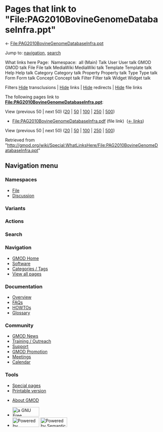 <div id="mw-page-base" class="noprint">

</div>

<div id="mw-head-base" class="noprint">

</div>

<div id="content" class="mw-body" role="main">

<span id="top"></span>

<div id="mw-js-message" style="display:none;">

</div>



# <span dir="auto">Pages that link to "File:PAG2010BovineGenomeDatabaseInfra.ppt"</span>

<div id="bodyContent">

<div id="contentSub">

←
[File:PAG2010BovineGenomeDatabaseInfra.ppt](/wiki/File:PAG2010BovineGenomeDatabaseInfra.ppt "File:PAG2010BovineGenomeDatabaseInfra.ppt")

</div>

<div id="jump-to-nav" class="mw-jump">

Jump to: [navigation](#mw-navigation), [search](#p-search)

</div>

<div id="mw-content-text">

What links here Page:  Namespace:  all (Main) Talk User User talk GMOD
GMOD talk File File talk MediaWiki MediaWiki talk Template Template talk
Help Help talk Category Category talk Property Property talk Type Type
talk Form Form talk Concept Concept talk Filter Filter talk Widget
Widget talk

Filters
[Hide](/mediawiki/index.php?title=Special:WhatLinksHere/File:PAG2010BovineGenomeDatabaseInfra.ppt&hidetrans=1 "Special:WhatLinksHere/File:PAG2010BovineGenomeDatabaseInfra.ppt")
transclusions \|
[Hide](/mediawiki/index.php?title=Special:WhatLinksHere/File:PAG2010BovineGenomeDatabaseInfra.ppt&hidelinks=1 "Special:WhatLinksHere/File:PAG2010BovineGenomeDatabaseInfra.ppt")
links \|
[Hide](/mediawiki/index.php?title=Special:WhatLinksHere/File:PAG2010BovineGenomeDatabaseInfra.ppt&hideredirs=1 "Special:WhatLinksHere/File:PAG2010BovineGenomeDatabaseInfra.ppt")
redirects \|
[Hide](/mediawiki/index.php?title=Special:WhatLinksHere/File:PAG2010BovineGenomeDatabaseInfra.ppt&hideimages=1 "Special:WhatLinksHere/File:PAG2010BovineGenomeDatabaseInfra.ppt")
file links

The following pages link to
**[File:PAG2010BovineGenomeDatabaseInfra.ppt](/wiki/File:PAG2010BovineGenomeDatabaseInfra.ppt "File:PAG2010BovineGenomeDatabaseInfra.ppt")**:

View (previous 50 \| next 50)
([20](/mediawiki/index.php?title=Special:WhatLinksHere/File:PAG2010BovineGenomeDatabaseInfra.ppt&limit=20 "Special:WhatLinksHere/File:PAG2010BovineGenomeDatabaseInfra.ppt")
\|
[50](/mediawiki/index.php?title=Special:WhatLinksHere/File:PAG2010BovineGenomeDatabaseInfra.ppt&limit=50 "Special:WhatLinksHere/File:PAG2010BovineGenomeDatabaseInfra.ppt")
\|
[100](/mediawiki/index.php?title=Special:WhatLinksHere/File:PAG2010BovineGenomeDatabaseInfra.ppt&limit=100 "Special:WhatLinksHere/File:PAG2010BovineGenomeDatabaseInfra.ppt")
\|
[250](/mediawiki/index.php?title=Special:WhatLinksHere/File:PAG2010BovineGenomeDatabaseInfra.ppt&limit=250 "Special:WhatLinksHere/File:PAG2010BovineGenomeDatabaseInfra.ppt")
\|
[500](/mediawiki/index.php?title=Special:WhatLinksHere/File:PAG2010BovineGenomeDatabaseInfra.ppt&limit=500 "Special:WhatLinksHere/File:PAG2010BovineGenomeDatabaseInfra.ppt"))

- [File:PAG2010BovineGenomeDatabaseInfra.pdf](/wiki/File:PAG2010BovineGenomeDatabaseInfra.pdf "File:PAG2010BovineGenomeDatabaseInfra.pdf")
  (file link) ‎ <span class="mw-whatlinkshere-tools">([←
  links](/mediawiki/index.php?title=Special:WhatLinksHere&target=File%3APAG2010BovineGenomeDatabaseInfra.pdf "Special:WhatLinksHere"))</span>

View (previous 50 \| next 50)
([20](/mediawiki/index.php?title=Special:WhatLinksHere/File:PAG2010BovineGenomeDatabaseInfra.ppt&limit=20 "Special:WhatLinksHere/File:PAG2010BovineGenomeDatabaseInfra.ppt")
\|
[50](/mediawiki/index.php?title=Special:WhatLinksHere/File:PAG2010BovineGenomeDatabaseInfra.ppt&limit=50 "Special:WhatLinksHere/File:PAG2010BovineGenomeDatabaseInfra.ppt")
\|
[100](/mediawiki/index.php?title=Special:WhatLinksHere/File:PAG2010BovineGenomeDatabaseInfra.ppt&limit=100 "Special:WhatLinksHere/File:PAG2010BovineGenomeDatabaseInfra.ppt")
\|
[250](/mediawiki/index.php?title=Special:WhatLinksHere/File:PAG2010BovineGenomeDatabaseInfra.ppt&limit=250 "Special:WhatLinksHere/File:PAG2010BovineGenomeDatabaseInfra.ppt")
\|
[500](/mediawiki/index.php?title=Special:WhatLinksHere/File:PAG2010BovineGenomeDatabaseInfra.ppt&limit=500 "Special:WhatLinksHere/File:PAG2010BovineGenomeDatabaseInfra.ppt"))

</div>

<div class="printfooter">

Retrieved from
"<http://gmod.org/wiki/Special:WhatLinksHere/File:PAG2010BovineGenomeDatabaseInfra.ppt>"

</div>

<div id="catlinks" class="catlinks catlinks-allhidden">

</div>

<div class="visualClear">

</div>

</div>

</div>

<div id="mw-navigation">

## Navigation menu

<div id="mw-head">



<div id="left-navigation">

<div id="p-namespaces" class="vectorTabs" role="navigation"
aria-labelledby="p-namespaces-label">

### Namespaces

- <span id="ca-nstab-image"><a href="/wiki/File:PAG2010BovineGenomeDatabaseInfra.ppt" accesskey="c"
  title="View the file page [c]">File</a></span>
- <span id="ca-talk"><a
  href="/mediawiki/index.php?title=File_talk:PAG2010BovineGenomeDatabaseInfra.ppt&amp;action=edit&amp;redlink=1"
  accesskey="t"
  title="Discussion about the content page [t]">Discussion</a></span>

</div>

<div id="p-variants" class="vectorMenu emptyPortlet" role="navigation"
aria-labelledby="p-variants-label">

### 

### Variants[](#)

<div class="menu">

</div>

</div>

</div>

<div id="right-navigation">



<div id="p-cactions" class="vectorMenu emptyPortlet" role="navigation"
aria-labelledby="p-cactions-label">

### Actions[](#)

<div class="menu">

</div>

</div>

<div id="p-search" role="search">

### Search

<div id="simpleSearch">

</div>

</div>

</div>

</div>

<div id="mw-panel">

<div id="p-logo" role="banner">

<a href="/wiki/Main_Page"
style="background-image: url(http://gmod.org/images/GMOD-cogs.png);"
title="Visit the main page"></a>

</div>

<div id="p-Navigation" class="portal" role="navigation"
aria-labelledby="p-Navigation-label">

### Navigation

<div class="body">

- <span id="n-GMOD-Home">[GMOD Home](/wiki/Main_Page)</span>
- <span id="n-Software">[Software](/wiki/GMOD_Components)</span>
- <span id="n-Categories-.2F-Tags">[Categories /
  Tags](/wiki/Categories)</span>
- <span id="n-View-all-pages">[View all
  pages](/wiki/Special:AllPages)</span>

</div>

</div>

<div id="p-Documentation" class="portal" role="navigation"
aria-labelledby="p-Documentation-label">

### Documentation

<div class="body">

- <span id="n-Overview">[Overview](/wiki/Overview)</span>
- <span id="n-FAQs">[FAQs](/wiki/Category:FAQ)</span>
- <span id="n-HOWTOs">[HOWTOs](/wiki/Category:HOWTO)</span>
- <span id="n-Glossary">[Glossary](/wiki/Glossary)</span>

</div>

</div>

<div id="p-Community" class="portal" role="navigation"
aria-labelledby="p-Community-label">

### Community

<div class="body">

- <span id="n-GMOD-News">[GMOD News](/wiki/GMOD_News)</span>
- <span id="n-Training-.2F-Outreach">[Training /
  Outreach](/wiki/Training_and_Outreach)</span>
- <span id="n-Support">[Support](/wiki/Support)</span>
- <span id="n-GMOD-Promotion">[GMOD
  Promotion](/wiki/GMOD_Promotion)</span>
- <span id="n-Meetings">[Meetings](/wiki/Meetings)</span>
- <span id="n-Calendar">[Calendar](/wiki/Calendar)</span>

</div>

</div>

<div id="p-tb" class="portal" role="navigation"
aria-labelledby="p-tb-label">

### Tools

<div class="body">

- <span id="t-specialpages"><a href="/wiki/Special:SpecialPages" accesskey="q"
  title="A list of all special pages [q]">Special pages</a></span>
- <span id="t-print"><a
  href="/mediawiki/index.php?title=Special:WhatLinksHere/File:PAG2010BovineGenomeDatabaseInfra.ppt&amp;printable=yes"
  rel="alternate" accesskey="p"
  title="Printable version of this page [p]">Printable version</a></span>

</div>

</div>

</div>

</div>

<div id="footer" role="contentinfo">

- <span id="footer-places-about">[About
  GMOD](/wiki/GMOD:About "GMOD:About")</span>

<!-- -->

- <span id="footer-copyrightico">[<img src="http://www.gnu.org/graphics/gfdl-logo-small.png" width="88"
  height="31" alt="a GNU Free Documentation License" />](http://www.gnu.org/licenses/fdl-1.3.html)</span>
- <span id="footer-poweredbyico">[<img src="/mediawiki/skins/common/images/poweredby_mediawiki_88x31.png"
  width="88" height="31" alt="Powered by MediaWiki" />](//www.mediawiki.org/)
  [<img
  src="/mediawiki/extensions/SemanticMediaWiki/includes/../resources/images/smw_button.png"
  width="88" height="31" alt="Powered by Semantic MediaWiki" />](https://www.semantic-mediawiki.org/wiki/Semantic_MediaWiki)</span>

<div style="clear:both">

</div>

</div>
